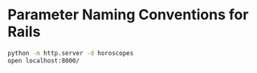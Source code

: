 # Parameter Naming Conventions for Rails

```sh
python -m http.server -d horoscopes
open localhost:8000/
```
